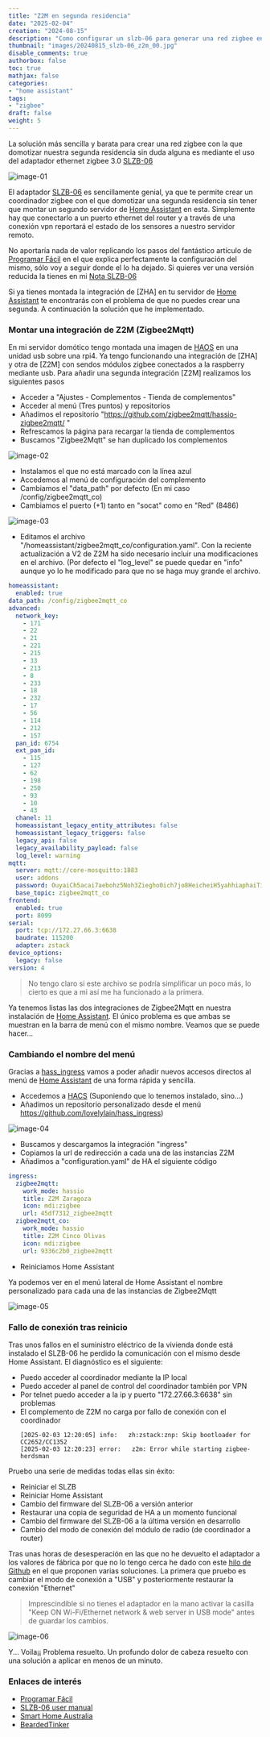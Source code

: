 ```yaml
---
title: "Z2M en segunda residencia"
date: "2025-02-04"
creation: "2024-08-15"
description: "Como configurar un slzb-06 para generar una red zigbee en una segunda residencia"
thumbnail: "images/20240815_slzb-06_z2m_00.jpg"
disable_comments: true
authorbox: false
toc: true
mathjax: false
categories:
- "home assistant"
tags:
- "zigbee"
draft: false
weight: 5
---
```

La solución más sencilla y barata para crear una red zigbee con la que domotizar nuestra segunda residencia sin duda alguna es mediante el uso del adaptador ethernet zigbee 3.0 [SLZB-06]
<!--more-->
![image-01]

El adaptador [SLZB-06] es sencillamente genial, ya que te permite crear un coordinador zigbee con el que domotizar una segunda residencia sin tener que montar un segundo servidor de [Home Assistant] en esta. Simplemente hay que conectarlo a un puerto ethernet del router y a través de una conexión vpn reportará el estado de los sensores a nuestro servidor remoto.

No aportaría nada de valor replicando los pasos del fantástico artículo de [Programar Fácil] en el que explica perfectamente la configuración del mismo, sólo voy a seguir donde el lo ha dejado. Si quieres ver una versión reducida la tienes en mi [Nota SLZB-06]

Si ya tienes montada la integración de [ZHA] en tu servidor de [Home Assistant] te encontrarás con el problema de que no puedes crear una segunda. A continuación la solución que he implementado.

### Montar una integración de Z2M (Zigbee2Mqtt)
En mi servidor domótico tengo montada una imagen de [HAOS] en una unidad usb sobre una rpi4. Ya tengo funcionando una integración de [ZHA] y otra de [Z2M] con sendos módulos zigbee conectados a la raspberry mediante usb. Para añadir una segunda integración [Z2M] realizamos los siguientes pasos

- Acceder a "Ajustes - Complementos - Tienda de complementos"
- Acceder al menú (Tres puntos) y repositorios
- Añadimos el repositorio "https://github.com/zigbee2mqtt/hassio-zigbee2mqtt/ "
- Refrescamos la página para recargar la tienda de complementos
- Buscamos "Zigbee2Mqtt" se han duplicado los complementos

![image-02]

- Instalamos el que no está marcado con la línea azul
- Accedemos al menú de configuración del complemento
- Cambiamos el "data_path" por defecto (En mi caso /config/zigbee2mqtt_co)
- Cambiamos el puerto (+1) tanto en "socat" como en "Red" (8486)

![image-03]

- Editamos el archivo "/homeassistant/zigbee2mqtt_co/configuration.yaml". Con la reciente actualización a V2 de Z2M ha sido necesario incluir una modificaciones en el archivo. (Por defecto el "log_level" se puede quedar en "info" aunque yo lo he modificado para que no se haga muy grande el archivo.

``` yaml
homeassistant:
  enabled: true
data_path: /config/zigbee2mqtt_co
advanced:
  network_key:
    - 171
    - 22
    - 21
    - 221
    - 215
    - 33
    - 213
    - 8
    - 233
    - 18
    - 232
    - 17
    - 56
    - 114
    - 212
    - 157
  pan_id: 6754
  ext_pan_id:
    - 115
    - 127
    - 62
    - 198
    - 250
    - 93
    - 10
    - 43
  chanel: 11
  homeassistant_legacy_entity_attributes: false
  homeassistant_legacy_triggers: false
  legacy_api: false
  legacy_availability_payload: false
  log_level: warning
mqtt:
  server: mqtt://core-mosquitto:1883
  user: addons
  password: OuyaiCh5acai7aebohz5Noh3Ziegho0ich7jo8HeicheiH5yahhiaphaiTifog9k
  base_topic: zigbee2mqtt_co
frontend:
  enabled: true
  port: 8099
serial:
  port: tcp://172.27.66.3:6638
  baudrate: 115200
  adapter: zstack
device_options:
  legacy: false
version: 4
```

> No tengo claro si este archivo se podría simplificar un poco más, lo cierto es que a mi así me ha funcionado a la primera.

Ya tenemos listas las dos integraciones de Zigbee2Mqtt en nuestra instalación de [Home Assistant]. El único problema es que ambas se muestran en la barra de menú con el mismo nombre. Veamos que se puede hacer...

### Cambiando el nombre del menú
Gracias a [hass_ingress] vamos a poder añadir nuevos accesos directos al menú de [Home Assistant] de una forma rápida y sencilla.

- Accedemos a [HACS] (Suponiendo que lo tenemos instalado, sino...)
- Añadimos un repositorio personalizado desde el menú
  https://github.com/lovelylain/hass_ingress)

![image-04]

- Buscamos y descargamos la integración "ingress"
- Copiamos la url de redirección a cada una de las instancias Z2M
- Añadimos a "configuration.yaml" de HA el siguiente código

``` yaml
ingress:
  zigbee2mqtt:
    work_mode: hassio
    title: Z2M Zaragoza
    icon: mdi:zigbee
    url: 45df7312_zigbee2mqtt
  zigbee2mqtt_co:
    work_mode: hassio
    title: Z2M Cinco Olivas
    icon: mdi:zigbee
    url: 9336c2b0_zigbee2mqtt
```
- Reiniciamos Home Assistant

Ya podemos ver en el menú lateral de Home Assistant el nombre personalizado para cada una de las instancias de Zigbee2Mqtt

![image-05]

### Fallo de conexión tras reinicio
Tras unos fallos en el suministro eléctrico de la vivienda donde está instalado el SLZB-06 he perdido la comunicación con el mismo desde Home Assistant. El diagnóstico es el siguiente:
- Puedo acceder al coordinador mediante la IP local
- Puedo acceder al panel de control del coordinador también por VPN
- Por telnet puedo acceder a la ip y puerto "172.27.66.3:6638" sin problemas
- El complemento de Z2M no carga por fallo de conexión con el coordinador
  ```
  [2025-02-03 12:20:05] info:   zh:zstack:znp: Skip bootloader for CC2652/CC1352
  [2025-02-03 12:20:23] error:   z2m: Error while starting zigbee-herdsman
  ```

Pruebo una serie de medidas todas ellas sin éxito:
- Reiniciar el SLZB
- Reiniciar Home Assistant
- Cambio del firmware del SLZB-06 a versión anterior
- Restaurar una copia de seguridad de HA a un momento funcional
- Cambio del firmware del SLZB-06 a la última versión en desarrollo
- Cambio del modo de conexión del módulo de radio (de coordinador a router)

Tras unas horas de desesperación en las que no he devuelto el adaptador a los valores de fábrica por que no lo tengo cerca he dado con este [hilo de Github] en el que proponen varias soluciones. La primera que pruebo es cambiar el modo de conexión a "USB" y posteriormente restaurar la conexión "Ethernet"

> Imprescindible si no tienes el adaptador en la mano activar la casilla "Keep ON Wi-Fi/Ethernet network & web server in USB mode" antes de guardar los cambios.

![image-06]

Y... Voila¡¡ Problema resuelto. Un profundo dolor de cabeza resuelto con una solución a aplicar en menos de un minuto.

### Enlaces de interés
- [Programar Fácil](https://programarfacil.com/domotica/multiples-casas-con-home-assistant)
- [SLZB-06 user manual](https://smlight.tech/manual/slzb-06/guide/getting-started/)
- [Smart Home Australia](https://www.youtube.com/watch?v=ZBbl0I-Zpuk&t=7s)
- [BeardedTinker](https://www.youtube.com/watch?v=QOx733CU1p8)

[HACS]: https://hacs.xyz/
[HAOS]: https://www.home-assistant.io/installation/raspberrypi
[hass_ingress]: https://github.com/lovelylain/hass_ingress
[hilo de Github]: https://github.com/zigbee2mqtt/hassio-zigbee2mqtt/issues/644
[Home Assistant]: https://www.home-assistant.io/
[Nota SLZB-06]: https://sherblog.es/brain/#c6386915-e497-48d4-a467-445d84ede824
[Programar Fácil]: https://programarfacil.com/domotica/multiples-casas-con-home-assistant/
[SLZB-06]: https://smlight.tech/product/slzb-06/


[image-01]: /images/20240815_slzb-06_z2m_01.jpg
[image-02]: /images/20240815_slzb-06_z2m_02.jpg
[image-03]: /images/20240815_slzb-06_z2m_03.jpg
[image-04]: /images/20240815_slzb-06_z2m_04.jpg
[image-05]: /images/20240815_slzb-06_z2m_05.jpg
[image-06]: /images/20240815_slzb-06_z2m_06.jpg


